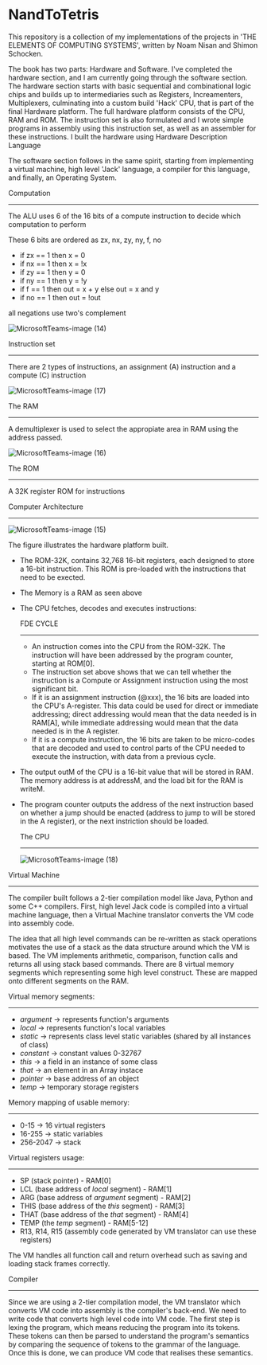 # NandToTetris
This repository is a collection of my implementations of the projects in 'THE ELEMENTS OF COMPUTING SYSTEMS', written by Noam Nisan and Shimon Schocken.

The book has two parts: Hardware and Software. I've completed the hardware section, and I am currently going through the software section. The hardware section starts with basic sequential and combinational logic chips and builds up to intermediaries such as Registers, Increamenters, Multiplexers, culminating into a custom build 'Hack' CPU, that is part of the final Hardware platform. The full hardware platform consists of the CPU, RAM and ROM. The instruction set is also formulated and I wrote simple programs in assembly using this instruction set, as well as an assembler for these instructions. I built the hardware using Hardware Description Language

The software section follows in the same spirit, starting from implementing a virtual machine, high level 'Jack' language, a compiler for this language, and finally, an Operating System. 

Computation
____________

The ALU uses 6 of the 16 bits of a compute instruction to decide which computation to perform

These 6 bits are ordered as zx, nx, zy, ny, f, no

 - if zx == 1 then x = 0
 - if nx == 1 then x = !x 
 - if zy == 1 then y = 0
 - if ny == 1 then y = !y 
 - if f == 1 then out = x + y else out = x and y
 - if no == 1 then out = !out 
 
 all negations use two's complement
 
 ![MicrosoftTeams-image (14)](https://user-images.githubusercontent.com/56346800/190893370-687b31b6-ffb1-483d-93a8-b5b727d146e9.png)


 Instruction set
 _______________
 
 There are 2 types of instructions, an assignment (A) instruction and a compute (C) instruction
 
![MicrosoftTeams-image (17)](https://user-images.githubusercontent.com/56346800/190893382-82a8971d-4e9e-4731-99ca-e41e6273566e.png)


The RAM
_______

  A demultiplexer is used to select the appropiate area in RAM using the address passed. 
  
  ![MicrosoftTeams-image (16)](https://user-images.githubusercontent.com/56346800/190893396-a23f3b43-bc4a-440e-91c8-529b93867c23.png)
  

The ROM 
_______
  
A 32K register ROM for instructions
  

Computer Architecture
_____________________

![MicrosoftTeams-image (15)](https://user-images.githubusercontent.com/56346800/190893405-23edab62-ef3a-4c64-b66d-da034af34e3e.png)

The figure illustrates the hardware platform built. 
- The ROM-32K, contains 32,768 16-bit registers, each designed to store a 16-bit instruction. This ROM is pre-loaded with the instructions that need to be exected. 
- The Memory is a RAM as seen above
- The CPU fetches, decodes and executes instructions:

  FDE CYCLE
  ________
  * An instruction comes into the CPU from the ROM-32K. The instruction will have been addressed by the program counter, starting at ROM[0]. 
  * The instruction set above shows that we can tell whether the instruction is a Compute or Assignment instruction using the most significant bit.
  * If it is an assignment instruction (@xxx), the 16 bits are loaded into the CPU's A-register. This data could be used for direct or immediate addressing;
      direct addressing would mean that the data needed is in RAM[A], while immediate addressing would mean that the data needed is in the A register. 
  * If it is a compute instruction, the 16 bits are taken to be micro-codes that are decoded and used to control parts of the CPU needed to execute the instruction, with data from a previous cycle.
- The output outM of the CPU is a 16-bit value that will be stored in RAM. The memory address is at addressM, and the load bit for the RAM is writeM. 
- The program counter outputs the address of the next instruction based on whether a jump should be enacted (address to jump to will be stored in the A register), or the next instriction should be loaded. 

  The CPU
  _______
  
  ![MicrosoftTeams-image (18)](https://user-images.githubusercontent.com/56346800/190893391-3cc99016-7ed8-40b9-87c4-9b55dee53667.png)

Virtual Machine
_______________

The compiler built follows a 2-tier compilation model like Java, Python and some C++ compilers. First, high level Jack code is compiled into a virtual machine language, then a Virtual Machine translator converts the VM code into assembly code. 

The idea that all high level commands can be re-written as stack operations motivates the use of a stack as the data structure around which the VM is based. The VM implements arithmetic, comparison, function calls and returns all using stack based commands. There are 8 virtual memory segments which representing some high level construct. These are mapped onto different segments on the RAM.

  Virtual memory segments:
  ________________________
  * *argument* -> represents function's arguments
  * *local* -> represents function's local variables 
  * *static* -> represents class level static variables (shared by all instances of class)
  * *constant* -> constant values 0-32767
  * *this* -> a field in an instance of some class
  * *that* -> an element in an Array instace
  * *pointer* -> base address of an object
  * *temp* -> temporary storage registers

  Memory mapping of usable memory:
  _______________________________
  
  - 0-15 -> 16 virtual registers
  - 16-255 -> static variables
  - 256-2047 -> stack

  Virtual registers usage:
  ________________________
  - SP (stack pointer) - RAM[0]
  - LCL (base address of *local* segment) - RAM[1]
  - ARG (base address of *argument* segment) - RAM[2]
  - THIS (base address of the *this* segment) - RAM[3]
  - THAT (base address of the *that* segment) - RAM[4]
  - TEMP (the *temp* segment) - RAM[5-12]
  - R13, R14, R15 (assembly code generated by VM translator can use these registers)

The VM handles all function call and return overhead such as saving and loading stack frames correctly. 

Compiler
________

Since we are using a 2-tier compilation model, the VM translator which converts VM code into assembly is the compiler's back-end. We need to write code that converts high level code into VM code. The first step is lexing the program, which means reducing the program into its tokens. These tokens can then be parsed to understand the program's semantics by comparing the sequence of tokens to the grammar of the language. Once this is done, we can produce VM code that realises these semantics.



